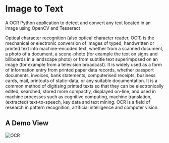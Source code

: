 # Image to Text
A OCR Python application to detect and convert any text located in an image using OpenCV and Tesseract 

Optical character recognition (also optical character reader, OCR) is the mechanical or electronic conversion of images of typed, handwritten or printed text into machine-encoded text, whether from a scanned document, a photo of a document, a scene-photo (for example the text on signs and billboards in a landscape photo) or from subtitle text superimposed on an image (for example from a television broadcast). It is widely used as a form of information entry from printed paper data records, whether passport documents, invoices, bank statements, computerised receipts, business cards, mail, printouts of static-data, or any suitable documentation. It is a common method of digitising printed texts so that they can be electronically edited, searched, stored more compactly, displayed on-line, and used in machine processes such as cognitive computing, machine translation, (extracted) text-to-speech, key data and text mining. OCR is a field of research in pattern recognition, artificial intelligence and computer vision.

## A Demo View

![OCR](https://pdfimages.wondershare.com/top-pdf-software/supergeek-free-document-ocr.png)

